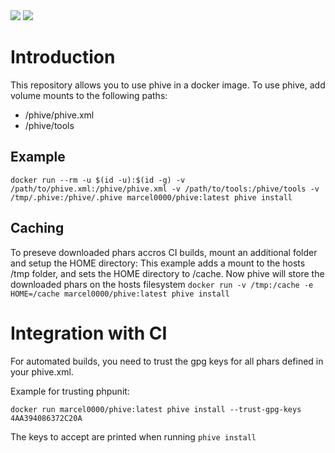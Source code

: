 <img src="https://img.shields.io/docker/pulls/marcel0000/phive">
<img src="https://img.shields.io/docker/automated/marcel0000/phive">

# Introduction
This repository allows you to use phive in a docker image.
To use phive, add volume mounts to the following paths:
* /phive/phive.xml 
* /phive/tools

## Example
`docker run --rm -u $(id -u):$(id -g) -v /path/to/phive.xml:/phive/phive.xml -v /path/to/tools:/phive/tools -v /tmp/.phive:/phive/.phive marcel0000/phive:latest phive install`

## Caching
To preseve downloaded phars accros CI builds, mount an additional folder and setup the HOME directory:
This example adds a mount to the hosts /tmp folder, and sets the HOME directory to /cache. Now phive will store the downloaded phars on the hosts filesystem
`docker run -v /tmp:/cache -e HOME=/cache marcel0000/phive:latest phive install`

# Integration with CI
For automated builds, you need to trust the gpg keys for all phars defined in your phive.xml.

Example for trusting phpunit:

`docker run marcel0000/phive:latest phive install --trust-gpg-keys 4AA394086372C20A`

The keys to accept are printed when running `phive install`
